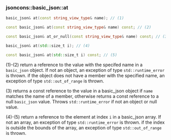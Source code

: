 ### jsoncons::basic_json::at

```c++
basic_json& at(const string_view_type& name); // (1)

const basic_json& at(const string_view_type& name) const; // (2)

const basic_json& at_or_null(const string_view_type& name) const; // (3)

basic_json& at(std::size_t i); // (4)

const basic_json& at(std::size_t i) const; // (5)
```

(1)-(2) return a reference to the value with the specifed name in a 
`basic_json` object. If not an object, an exception of type
`std::runtime_error` is thrown. if the object does not have a 
member with the specified name, an exception of type
`std::out_of_range` is thrown. 

(3) returns a const reference to the value in a basic_json object
if `name` matches the name of a member, 
otherwise returns a const reference to a null `basic_json` value.
Throws `std::runtime_error` if not an object or null value.

(4)-(5) return a reference to the element at index `i` in a 
basic_json array. If not an array, an exception of type
`std::runtime_error` is thrown. if the index is outside the 
bounds of the array, an exception of type `std::out_of_range`
is thrown.  

